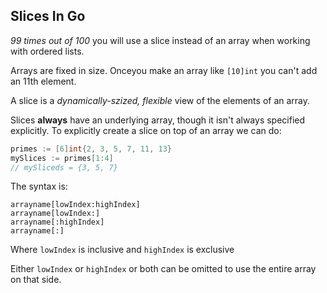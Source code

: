 ## Slices In Go

<em>99 times out of 100</em> you will use a slice instead of an array when
working with ordered lists.

Arrays are fixed in size. Onceyou make an array like `[10]int` you can't add an
11th element.

A slice is a <em>dynamically-szized, flexible</em> view of the elements of an
array.

Slices <b>always</b> have an underlying array, though it isn't always specified
explicitly. To explicitly create a slice on top of an array we can do:

```go
primes := [6]int{2, 3, 5, 7, 11, 13}
mySlices := primes[1:4]
// mySliceds = {3, 5, 7}
```

The syntax is:

```
arrayname[lowIndex:highIndex]
arrayname[lowIndex:]
arrayname[:highIndex]
arrayname[:]
```

Where `lowIndex` is inclusive and `highIndex` is exclusive

Either `lowIndex` or `highIndex` or both can be omitted to use the entire array
on that side.
